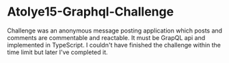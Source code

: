 # Atolye15-Graphql-Challenge
Challenge was an anonymous message posting application which posts and comments are commentable and
reactable. It must be GrapQL api and implemented in TypeScript. I couldn't have finished the challenge within the
time limit but later I've completed it. 
